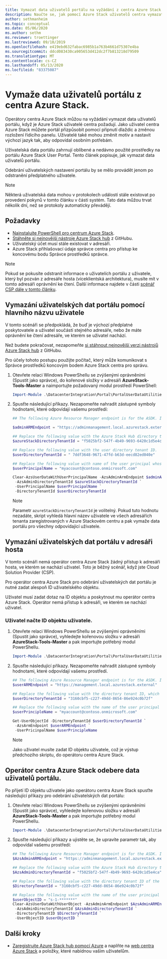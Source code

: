 ```yaml
---
title: Vymazat data uživatelů portálu na vyžádání z centra Azure Stack
description: Naučte se, jak pomocí Azure Stack uživatelů centra vymazat data uživatelů portálu.
author: sethmanheim
ms.topic: conceptual
ms.date: 05/06/2020
ms.author: sethm
ms.reviewer: troettinger
ms.lastreviewed: 09/10/2019
ms.openlocfilehash: e419ebd632fabac6985b1a763b4661d75307e4ba
ms.sourcegitcommit: ddcd083430ca905653d412dc2f7b813218d79509
ms.translationtype: MT
ms.contentlocale: cs-CZ
ms.lasthandoff: 05/13/2020
ms.locfileid: "83375087"
---
```

# <a name="clear-portal-user-data-from-azure-stack-hub"></a>Vymaže data uživatelů portálu z centra Azure Stack.

Operátory centra Azure Stack můžou na vyžádání vymazat data uživatelů portálu, když je Azure Stack uživatelé centra požadují. Jako uživatel centra Azure Stack můžete portál přizpůsobit pomocí připnutí dlaždic a změnou rozložení řídicího panelu. Uživatelé také mohou změnit motiv a nastavit výchozí jazyk tak, aby odpovídal osobním potřebám.

Uživatelská data portálu zahrnují oblíbené a nedávno použité prostředky na portálu Azure Stack User Portal. Tento článek popisuje, jak vymazat data uživatelů portálu.

Odebrání uživatelských nastavení portálu by se mělo provádět jenom po odstranění předplatného uživatele.

> [!NOTE]
> Některá uživatelská data mohou v protokolech událostí stále existovat po provedení pokynů v tomto článku v části systém. Tato data můžou trvat několik dní, než se protokoly automaticky převádějí.

## <a name="requirements"></a>Požadavky

- [Nainstalujte PowerShell pro centrum Azure Stack](azure-stack-powershell-install.md).
- [Stáhněte si nejnovější nástroje Azure Stack hub](azure-stack-powershell-download.md) z GitHubu.
- Uživatelský účet musí stále existovat v adresáři.
- Azure Stack přihlašovací údaje správce centra pro přístup ke koncovému bodu Správce prostředků správce.

> [!NOTE]
> Pokud se pokusíte odstranit informace o uživatelích portálu z uživatele, který byl pozván z adresáře hosta (víceklientská architektura), musíte mít v tomto adresáři oprávnění ke čtení. Další informace najdete v části [scénář CSP dále v tomto článku](#clear-portal-user-data-in-guest-directory).

## <a name="clear-portal-user-data-using-a-user-principal-name"></a>Vymazání uživatelských dat portálu pomocí hlavního názvu uživatele

V tomto scénáři se předpokládá, že buď je výchozí předplatné poskytovatele a uživatel součástí stejného adresáře, nebo že máte oprávnění ke čtení adresáře, ve kterém se uživatel nachází.

Než budete pokračovat, nezapomeňte [si stáhnout nejnovější verzi nástrojů Azure Stack hub](azure-stack-powershell-download.md) z GitHubu.

Pro účely tohoto postupu použijte počítač, který může komunikovat s Správce prostředků koncovým bodem Azure Stack centra pro správu.

1. Otevřete relaci Windows PowerShellu se zvýšenými oprávněními (Spustit jako správce), do kořenové složky v adresáři **AzureStack-Tools-Master** a naimportujte požadovaný modul prostředí PowerShell:

   ```powershell
   Import-Module .\DatacenterIntegration\Portal\PortalUserDataUtilities.psm1
   ```

2. Spusťte následující příkazy. Nezapomeňte nahradit zástupné symboly hodnotami, které odpovídají vašemu prostředí:

   ```powershell
   ## The following Azure Resource Manager endpoint is for the ASDK. If you are in a multinode environment, contact your operator or service provider to get the endpoint.

   $adminARMEndpoint = "https://adminmanagement.local.azurestack.external"

   ## Replace the following value with the Azure Stack Hub directory tenant ID.
   $azureStackDirectoryTenantId = "f5025bf2-547f-4b49-9693-6420c1d5e4ca"

   ## Replace the following value with the user directory tenant ID.
   $userDirectoryTenantId = " 7ddf3648-9671-47fd-b63d-eecd82ed040e"

   ## Replace the following value with name of the user principal whose portal user data is to be cleared.
   $userPrincipalName = "myaccount@contoso.onmicrosoft.com"

   Clear-AzsUserDataWithUserPrincipalName -AzsAdminArmEndpoint $adminARMEndpoint `
    -AzsAdminDirectoryTenantId $azureStackDirectoryTenantId `
    -UserPrincipalName $userPrincipalName `
    -DirectoryTenantId $userDirectoryTenantId
   ```

   > [!NOTE]
   > Parametr `azureStackDirectoryTenantId` je volitelný. Pokud tuto hodnotu nezadáte, skript vyhledá hlavní název uživatele ve všech adresářích tenanta zaregistrovaných v Azure Stackovém centru a pak vymaže data portálu pro všechny odpovídající uživatele.

## <a name="clear-portal-user-data-in-guest-directory"></a>Vymazání uživatelských dat portálu v adresáři hosta

V tomto scénáři nemá operátor centra Azure Stack žádný přístup k adresáři hosta, ve kterém se nachází uživatel. Toto je běžný scénář, když jste Cloud Solution Provider (CSP).

Pro operátor centra Azure Stack pro odebrání uživatelských dat portálu je nutné zadat alespoň ID uživatelského objektu.

Uživatel musí zadat dotaz na ID objektu a poskytnout mu operátor centra Azure Stack. Operátor nemá přístup k adresáři, ve kterém se nachází uživatel.

### <a name="user-retrieves-the-user-object-id"></a>Uživatel načte ID objektu uživatele.

1. Otevřete relaci Windows PowerShellu se zvýšenými oprávněními (Spustit jako správce), vyhledejte kořenovou složku v adresáři **AzureStack-Tools-Master** a pak importujte potřebný modul PowerShellu.

   ```powershell
   Import-Module .\DatacenterIntegration\Portal\PortalUserDataUtilities.psm1
   ```

2. Spusťte následující příkazy. Nezapomeňte nahradit zástupné symboly hodnotami, které odpovídají vašemu prostředí.

   ```powershell
   ## The following Azure Resource Manager endpoint is for the ASDK. If you are in a multinode environment, contact your operator or service provider to get the endpoint.
   $userARMEndpoint = "https://management.local.azurestack.external"

   ## Replace the following value with the directory tenant ID, which contains the user account.
   $userDirectoryTenantId = "3160cbf5-c227-49dd-8654-86e924c0b72f"

   ## Replace the following value with the name of the user principal whose portal user data is to be cleared.
   $userPrincipleName = "myaccount@contoso.onmicrosoft.com"

   Get-UserObjectId -DirectoryTenantId $userDirectoryTenantId `
    -AzsArmEndpoint $userARMEndpoint `
    -UserPricinpalName $userPrincipleName
   ```

   > [!NOTE]
   > Jako uživatel musíte zadat ID objektu uživatele, což je výstup předchozího skriptu, do operátoru centra Azure Stack.

## <a name="azure-stack-hub-operator-removes-the-portal-user-data"></a>Operátor centra Azure Stack odebere data uživatelů portálu.

Po přijetí ID objektu uživatele jako operátoru centra Azure Stack spusťte následující příkazy pro odebrání uživatelských dat portálu:

1. Otevřete relaci Windows PowerShellu se zvýšenými oprávněními (Spustit jako správce), vyhledejte kořenovou složku v adresáři **AzureStack-Tools-Master** a pak importujte potřebný modul PowerShellu.

   ```powershell
   Import-Module .\DatacenterIntegration\Portal\PortalUserDataUtilities.psm1
   ```

2. Spusťte následující příkazy a ujistěte se, že upravíte parametr tak, aby odpovídal vašemu prostředí:

   ```powershell
   ## The following Azure Resource Manager endpoint is for the ASDK. If you are in a multinode environment, contact your operator or service provider to get the endpoint.
   $AzsAdminARMEndpoint = "https://adminmanagement.local.azurestack.external"

   ## Replace the following value with the Azure Stack Hub directory tenant ID.
   $AzsAdminDirectoryTenantId = "f5025bf2-547f-4b49-9693-6420c1d5e4ca"

   ## Replace the following value with the directory tenant ID of the user to clear.
   $DirectoryTenantId = "3160cbf5-c227-49dd-8654-86e924c0b72f"

   ## Replace the following value with the name of the user principal whose portal user data is to be cleared.
   $userObjectID = "s-1-*******"
   Clear-AzsUserDataWithUserObject -AzsAdminArmEndpoint $AzsAdminARMEndpoint `
    -AzsAdminDirectoryTenantId $AzsAdminDirectoryTenantId `
    -DirectoryTenantID $DirectoryTenantId `
    -UserObjectID $userObjectID `
   ```

## <a name="next-steps"></a>Další kroky

- [Zaregistrujte Azure Stack hub pomocí Azure](azure-stack-registration.md) a naplňte na [web centra Azure Stack](azure-stack-marketplace.md) a položky, které nabídnou vašim uživatelům.
